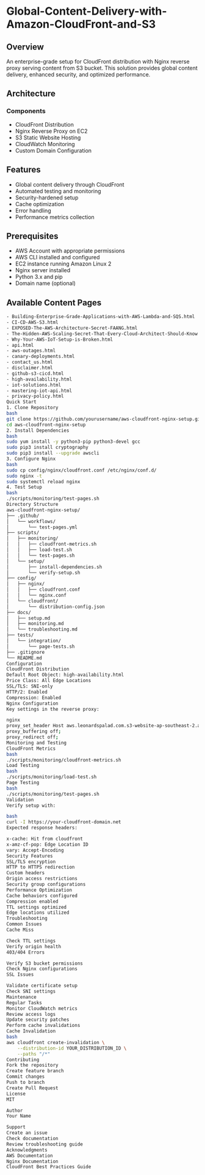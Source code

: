 # Global-Content-Delivery-with-Amazon-CloudFront-and-S3

## Overview
An enterprise-grade setup for CloudFront distribution with Nginx reverse proxy serving content from S3 bucket. This solution provides global content delivery, enhanced security, and optimized performance.

## Architecture


### Components
- CloudFront Distribution
- Nginx Reverse Proxy on EC2
- S3 Static Website Hosting
- CloudWatch Monitoring
- Custom Domain Configuration

## Features
- Global content delivery through CloudFront
- Automated testing and monitoring
- Security-hardened setup
- Cache optimization
- Error handling
- Performance metrics collection

## Prerequisites
- AWS Account with appropriate permissions
- AWS CLI installed and configured
- EC2 instance running Amazon Linux 2
- Nginx server installed
- Python 3.x and pip
- Domain name (optional)

## Available Content Pages
```bash
- Building-Enterprise-Grade-Applications-with-AWS-Lambda-and-SQS.html
- CI-CD-AWS-S3.html
- EXPOSED-The-AWS-Architecture-Secret-FAANG.html
- The-Hidden-AWS-Scaling-Secret-That-Every-Cloud-Architect-Should-Know.html
- Why-Your-AWS-IoT-Setup-is-Broken.html
- api.html
- aws-outages.html
- canary-deployments.html
- contact_us.html
- disclaimer.html
- github-s3-cicd.html
- high-availability.html
- iot-solutions.html
- mastering-iot-api.html
- privacy-policy.html
Quick Start
1. Clone Repository
bash
git clone https://github.com/yourusername/aws-cloudfront-nginx-setup.git
cd aws-cloudfront-nginx-setup
2. Install Dependencies
bash
sudo yum install -y python3-pip python3-devel gcc
sudo pip3 install cryptography
sudo pip3 install --upgrade awscli
3. Configure Nginx
bash
sudo cp config/nginx/cloudfront.conf /etc/nginx/conf.d/
sudo nginx -t
sudo systemctl reload nginx
4. Test Setup
bash
./scripts/monitoring/test-pages.sh
Directory Structure
aws-cloudfront-nginx-setup/
├── .github/
│   └── workflows/
│       └── test-pages.yml
├── scripts/
│   ├── monitoring/
│   │   ├── cloudfront-metrics.sh
│   │   ├── load-test.sh
│   │   └── test-pages.sh
│   └── setup/
│       ├── install-dependencies.sh
│       └── verify-setup.sh
├── config/
│   ├── nginx/
│   │   ├── cloudfront.conf
│   │   └── nginx.conf
│   └── cloudfront/
│       └── distribution-config.json
├── docs/
│   ├── setup.md
│   ├── monitoring.md
│   └── troubleshooting.md
├── tests/
│   └── integration/
│       └── page-tests.sh
├── .gitignore
└── README.md
Configuration
CloudFront Distribution
Default Root Object: high-availability.html
Price Class: All Edge Locations
SSL/TLS: SNI-only
HTTP/2: Enabled
Compression: Enabled
Nginx Configuration
Key settings in the reverse proxy:

nginx
proxy_set_header Host aws.leonardspalad.com.s3-website-ap-southeast-2.amazonaws.com;
proxy_buffering off;
proxy_redirect off;
Monitoring and Testing
CloudFront Metrics
bash
./scripts/monitoring/cloudfront-metrics.sh
Load Testing
bash
./scripts/monitoring/load-test.sh
Page Testing
bash
./scripts/monitoring/test-pages.sh
Validation
Verify setup with:

bash
curl -I https://your-cloudfront-domain.net
Expected response headers:

x-cache: Hit from cloudfront
x-amz-cf-pop: Edge Location ID
vary: Accept-Encoding
Security Features
SSL/TLS encryption
HTTP to HTTPS redirection
Custom headers
Origin access restrictions
Security group configurations
Performance Optimization
Cache behaviors configured
Compression enabled
TTL settings optimized
Edge locations utilized
Troubleshooting
Common Issues
Cache Miss

Check TTL settings
Verify origin health
403/404 Errors

Verify S3 bucket permissions
Check Nginx configurations
SSL Issues

Validate certificate setup
Check SNI settings
Maintenance
Regular Tasks
Monitor CloudWatch metrics
Review access logs
Update security patches
Perform cache invalidations
Cache Invalidation
bash
aws cloudfront create-invalidation \
    --distribution-id YOUR_DISTRIBUTION_ID \
    --paths "/*"
Contributing
Fork the repository
Create feature branch
Commit changes
Push to branch
Create Pull Request
License
MIT

Author
Your Name

Support
Create an issue
Check documentation
Review troubleshooting guide
Acknowledgments
AWS Documentation
Nginx Documentation
CloudFront Best Practices Guide
